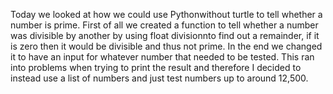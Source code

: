 Today we looked at how we could use Pythonwithout turtle to tell whether a number is prime. First of all we created a function to tell whether a number was divisible by another by using float divisionnto find out a remainder, if it is zero then it would be divisible and thus not prime. In the end we changed it to have an input for whatever number that needed to be tested. This ran into problems when trying to print the result and therefore I decided to instead use a list of numbers and just test numbers up to around 12,500.
